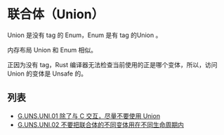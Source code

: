 # 联合体（Union）

Union 是没有 tag 的 Enum，Enum 是有 tag 的Union 。

内存布局 Union 和 Enum 相似。

正因为没有 tag，Rust 编译器无法检查当前使用的正是哪个变体，所以，访问 Union 的变体是 Unsafe 的。

## 列表

- [G.UNS.UNI.01 除了与 C 交互，尽量不要使用 Union](./union/G.UNS.UNI.01.md)
- [G.UNS.UNI.02 不要把联合体的不同变体用在不同生命周期内](./union/G.UNS.UNI.02.md)
